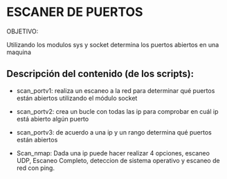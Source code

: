 
# ESCANER DE PUERTOS

OBJETIVO:

Utilizando los modulos sys y socket determina los puertos abiertos en una maquina


## Descripción del contenido (de los scripts):
- scan_portv1: realiza un escaneo a la red para determinar qué puertos están abiertos utilizando el módulo socket

- scan_portv2: crea un bucle con todas las ip para comprobar en cuál ip está abierto algún puerto

- scan_portv3: de acuerdo a una ip y un rango determina qué puertos están abiertos

- Scan_nmap: Dada una ip puede hacer realizar 4 opciones, escaneo UDP, Escaneo Completo, deteccion de sistema operativo y escaneo de red con ping.
